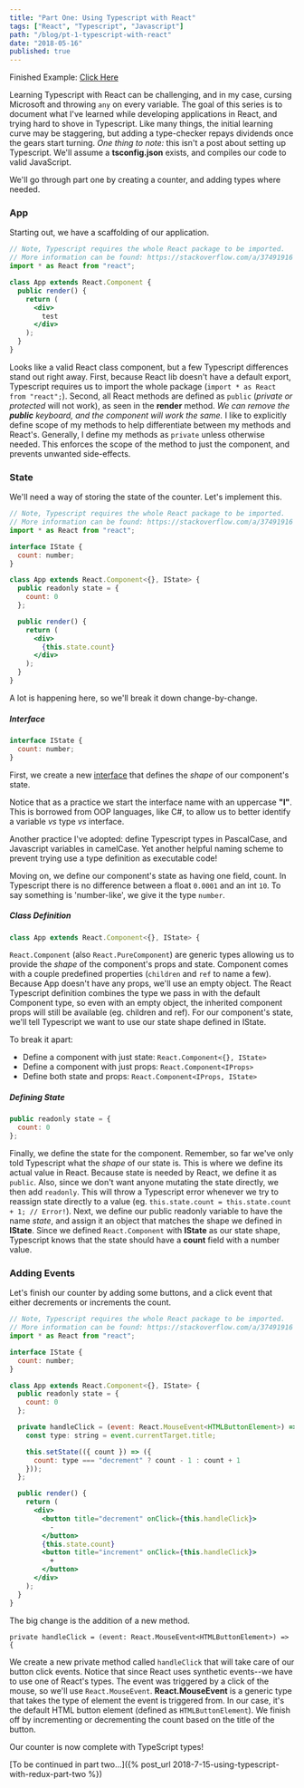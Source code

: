 ```yaml
---
title: "Part One: Using Typescript with React"
tags: ["React", "Typescript", "Javascript"]
path: "/blog/pt-1-typescript-with-react"
date: "2018-05-16"
published: true
---
```


Finished Example: [Click Here](https://codesandbox.io/s/n3138x65p0?hidenavigation=1)

Learning Typescript with React can be challenging, and in my case, cursing Microsoft and throwing `any` on every variable. The goal of this series is to document what I've learned while developing applications in React, and trying hard to shove in Typescript. Like many things, the initial learning curve may be staggering, but adding a type-checker repays dividends once the gears start turning. _One thing to note:_ this isn't a post about setting up Typescript. We'll assume a **tsconfig.json** exists, and compiles our code to valid JavaScript.

We'll go through part one by creating a counter, and adding types where needed.

### App

Starting out, we have a scaffolding of our application.

```jsx
// Note, Typescript requires the whole React package to be imported.
// More information can be found: https://stackoverflow.com/a/37491916
import * as React from "react";

class App extends React.Component {
  public render() {
    return (
      <div>
        test
      </div>
    );
  }
}
```

Looks like a valid React class component, but a few Typescript differences stand out right away. First, because React lib doesn't have a default export, Typescript requires us to import the whole package (`import * as React from "react";`). Second, all React methods are defined as `public` (_private or protected_ will not work), as seen in the **render** method. _We can remove the **public** keyboard, and the component will work the same._ I like to explicitly define scope of my methods to help differentiate between my methods and React's. Generally, I define my methods as `private` unless otherwise needed. This enforces the scope of the method to just the component, and prevents unwanted side-effects.

### State

We'll need a way of storing the state of the counter. Let's implement this.

```jsx
// Note, Typescript requires the whole React package to be imported.
// More information can be found: https://stackoverflow.com/a/37491916
import * as React from "react";

interface IState {
  count: number;
}

class App extends React.Component<{}, IState> {
  public readonly state = {
    count: 0
  };

  public render() {
    return (
      <div>
        {this.state.count}
      </div>
    );
  }
}
```

A lot is happening here, so we'll break it down change-by-change.

##### Interface

```jsx
interface IState {
  count: number;
}
```

First, we create a new [interface](https://www.typescriptlang.org/docs/handbook/interfaces.html) that defines the _shape_ of our component's state.

Notice that as a practice we start the interface name with an uppercase **"I"**. This is borrowed from OOP languages, like C#, to allow us to better identify a variable _vs_ type _vs_ interface.

Another practice I've adopted: define Typescript types in PascalCase, and Javascript variables in camelCase. Yet another helpful naming scheme to prevent trying use a type definition as executable code!

Moving on, we define our component's state as having one field, count. In Typescript there is no difference between a float `0.0001` and an int `10`. To say something is 'number-like', we give it the type `number`.

##### Class Definition

```jsx
class App extends React.Component<{}, IState> {
```

`React.Component` (also `React.PureComponent`) are generic types allowing us to provide the _shape_ of the component's props and state. Component comes with a couple predefined properties (`children` and `ref` to name a few). Because App doesn't have any props, we'll use an empty object. The React Typescript definition combines the type we pass in with the default Component type, so even with an empty object, the inherited component props will still be available (eg. children and ref). For our component's state, we'll tell Typescript we want to use our state shape defined in IState.

To break it apart:

- Define a component with just state: `React.Component<{}, IState>`
- Define a component with just props: `React.Component<IProps>`
- Define both state and props: `React.Component<IProps, IState>`

##### Defining State

```jsx
public readonly state = {
  count: 0
};
```

Finally, we define the state for the component. Remember, so far we've only told Typescript what the _shape_ of our state is. This is where we define its actual value in React. Because state is needed by React, we define it as `public`. Also, since we don't want anyone mutating the state directly, we then add `readonly`. This will throw a Typescript error whenever we try to reassign state directly to a value (eg. `this.state.count = this.state.count + 1; // Error!`). Next, we define our public readonly variable to have the name _state_, and assign it an object that matches the shape we defined in **IState**. Since we defined `React.Component` with **IState** as our state shape, Typescript knows that the state should have a **count** field with a number value.

### Adding Events

Let's finish our counter by adding some buttons, and a click event that either decrements or increments the count.

```jsx
// Note, Typescript requires the whole React package to be imported.
// More information can be found: https://stackoverflow.com/a/37491916
import * as React from "react";

interface IState {
  count: number;
}

class App extends React.Component<{}, IState> {
  public readonly state = {
    count: 0
  };

  private handleClick = (event: React.MouseEvent<HTMLButtonElement>) => {
    const type: string = event.currentTarget.title;

    this.setState(({ count }) => ({
      count: type === "decrement" ? count - 1 : count + 1
    }));
  };

  public render() {
    return (
      <div>
        <button title="decrement" onClick={this.handleClick}>
          -
        </button>
        {this.state.count}
        <button title="increment" onClick={this.handleClick}>
          +
        </button>
      </div>
    );
  }
}
```

The big change is the addition of a new method.

`private handleClick = (event: React.MouseEvent<HTMLButtonElement>) => {`

We create a new private method called `handleClick` that will take care of our button click events. Notice that since React uses synthetic events--we have to use one of React's types. The event was triggered by a click of the mouse, so we'll use `React.MouseEvent`. **React.MouseEvent** is a generic type that takes the type of element the event is triggered from. In our case, it's the default HTML button element (defined as `HTMLButtonElement`). We finish off by incrementing or decrementing the count based on the title of the button.

Our counter is now complete with TypeScript types!

[To be continued in part two...]({% post_url 2018-7-15-using-typescript-with-redux-part-two %})
